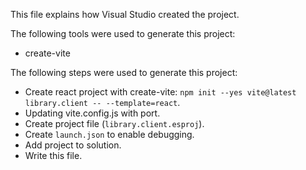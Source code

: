 This file explains how Visual Studio created the project.

The following tools were used to generate this project:
- create-vite

The following steps were used to generate this project:
- Create react project with create-vite: `npm init --yes vite@latest library.client -- --template=react`.
- Updating vite.config.js with port.
- Create project file (`library.client.esproj`).
- Create `launch.json` to enable debugging.
- Add project to solution.
- Write this file.
